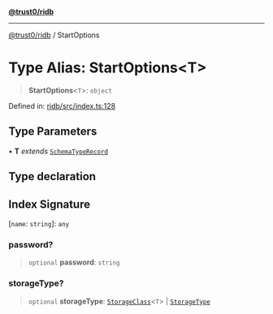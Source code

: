 [**@trust0/ridb**](../README.md)

***

[@trust0/ridb](../README.md) / StartOptions

# Type Alias: StartOptions\<T\>

> **StartOptions**\<`T`\>: `object`

Defined in: [ridb/src/index.ts:128](https://github.com/trust0-project/RIDB/blob/95cde192664b2a4b7017210b4c649ba471e58981/packages/ridb/src/index.ts#L128)

## Type Parameters

• **T** *extends* [`SchemaTypeRecord`](SchemaTypeRecord.md)

## Type declaration

## Index Signature

\[`name`: `string`\]: `any`

### password?

> `optional` **password**: `string`

### storageType?

> `optional` **storageType**: [`StorageClass`](StorageClass.md)\<`T`\> \| [`StorageType`](../enumerations/StorageType.md)
